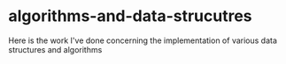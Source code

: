 # algorithms-and-data-strucutres
Here is the work I've done concerning the implementation of various data structures and algorithms
